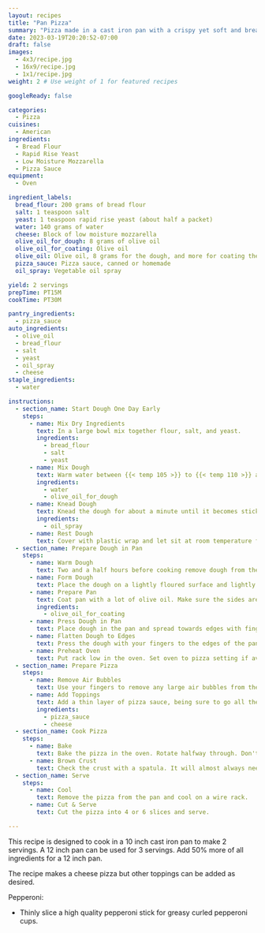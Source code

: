 ```yaml
---
layout: recipes
title: "Pan Pizza"
summary: "Pizza made in a cast iron pan with a crispy yet soft and bready crust"
date: 2023-03-19T20:20:52-07:00
draft: false
images:
  - 4x3/recipe.jpg
  - 16x9/recipe.jpg
  - 1x1/recipe.jpg
weight: 2 # Use weight of 1 for featured recipes

googleReady: false

categories:
  - Pizza
cuisines:
  - American
ingredients:
  - Bread Flour
  - Rapid Rise Yeast
  - Low Moisture Mozzarella
  - Pizza Sauce
equipment:
  - Oven

ingredient_labels:
  bread_flour: 200 grams of bread flour
  salt: 1 teaspoon salt
  yeast: 1 teaspoon rapid rise yeast (about half a packet)
  water: 140 grams of water
  cheese: Block of low moisture mozzarella
  olive_oil_for_dough: 8 grams of olive oil
  olive_oil_for_coating: Olive oil
  olive_oil: Olive oil, 8 grams for the dough, and more for coating the pan
  pizza_sauce: Pizza sauce, canned or homemade
  oil_spray: Vegetable oil spray

yield: 2 servings
prepTime: PT15M
cookTime: PT30M

pantry_ingredients:
  - pizza_sauce
auto_ingredients:
  - olive_oil
  - bread_flour
  - salt
  - yeast
  - oil_spray
  - cheese
staple_ingredients:
  - water

instructions:
  - section_name: Start Dough One Day Early
    steps:
      - name: Mix Dry Ingredients
        text: In a large bowl mix together flour, salt, and yeast.
        ingredients:
          - bread_flour
          - salt
          - yeast
      - name: Mix Dough
        text: Warm water between {{< temp 105 >}} to {{< temp 110 >}} and mix into dough along with olive oil.
        ingredients:
          - water
          - olive_oil_for_dough
      - name: Knead Dough
        text: Knead the dough for about a minute until it becomes sticky then form into a ball. Place into an oiled bowl.
        ingredients:
          - oil_spray
      - name: Rest Dough
        text: Cover with plastic wrap and let sit at room temperature for 30 minutes. Put in refrigerator for 12 to 24 hours.
  - section_name: Prepare Dough in Pan
    steps:
      - name: Warm Dough
        text: Two and a half hours before cooking remove dough from the refrigerator and let sit for 30 minutes.
      - name: Form Dough
        text: Place the dough on a lightly floured surface and lightly flour the dough surface. Form dough into a tight ball.
      - name: Prepare Pan
        text: Coat pan with a lot of olive oil. Make sure the sides are coated and there is a thin pool of oil on the bottom.
        ingredients:
          - olive_oil_for_coating
      - name: Press Dough in Pan
        text: Place dough in the pan and spread towards edges with fingers as far as possible. Cover with plastic wrap and let sit 10 minutes.
      - name: Flatten Dough to Edges
        text: Press the dough with your fingers to the edges of the pan. Cover with plastic wrap and rest 90 minutes.
      - name: Preheat Oven
        text: Put rack low in the oven. Set oven to pizza setting if available. Preheat oven to {{< temp 500 >}} while resting the dough for another 20 minutes.
  - section_name: Prepare Pizza
    steps:
      - name: Remove Air Bubbles
        text: Use your fingers to remove any large air bubbles from the dough. Lift the edges of the dough to release air trapped underneath.
      - name: Add Toppings
        text: Add a thin layer of pizza sauce, being sure to go all the way to the edges. Add a thick layer of shredded cheese and press to edges. Add toppings but don't overload the pizza.
        ingredients:
          - pizza_sauce
          - cheese
  - section_name: Cook Pizza
    steps:
      - name: Bake
        text: Bake the pizza in the oven. Rotate halfway through. Don't worry about crust browning at this point. Remove when the top is browned.
      - name: Brown Crust
        text: Check the crust with a spatula. It will almost always need more browning. Put on stovetop on high heat and cook until crust reaches desired browning.
  - section_name: Serve
    steps:
      - name: Cool
        text: Remove the pizza from the pan and cool on a wire rack.
      - name: Cut & Serve
        text: Cut the pizza into 4 or 6 slices and serve.

---
```


This recipe is designed to cook in a 10 inch cast iron pan to make 2 servings. A 12 inch pan can be used for 3 servings.
Add 50% more of all ingredients for a 12 inch pan.

The recipe makes a cheese pizza but other toppings can be added as desired.

Pepperoni:
  - Thinly slice a high quality pepperoni stick for greasy curled pepperoni cups.
